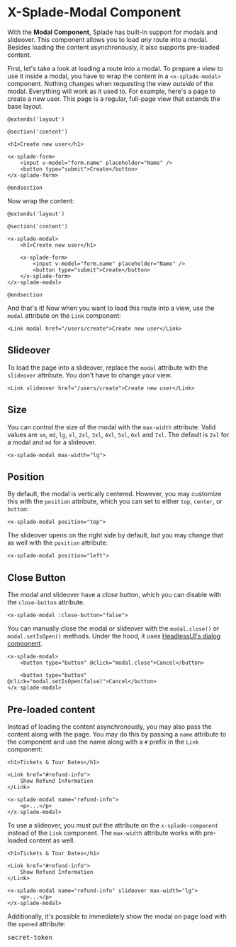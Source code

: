 # X-Splade-Modal Component

With the **Modal Component**, Splade has built-in support for modals and slideover. This component allows you to load *any* route into a modal. Besides loading the content asynchronously, it also supports pre-loaded content.

First, let's take a look at loading a route into a modal. To prepare a view to use it inside a modal, you have to wrap the content in a `<x-splade-modal>` component. Nothing changes when requesting the view *outside* of the modal. Everything will work as it used to. For example, here's a page to create a new user. This page is a regular, full-page view that extends the base layout.

```blade
@extends('layout')

@section('content')

<h1>Create new user</h1>

<x-splade-form>
    <input v-model="form.name" placeholder="Name" />
    <button type="submit">Create</button>
</x-splade-form>

@endsection
```

Now wrap the content:

```blade
@extends('layout')

@section('content')

<x-splade-modal>
    <h1>Create new user</h1>

    <x-splade-form>
        <input v-model="form.name" placeholder="Name" />
        <button type="submit">Create</button>
    </x-splade-form>
</x-splade-modal>

@endsection
```

And that's it! Now when you want to load this route into a view, use the `modal` attribute on the `Link` component:

```blade
<Link modal href="/users/create">Create new user</Link>
```

## Slideover

To load the page into a slideover, replace the `modal` attribute with the `slideover` attribute. You don't have to change your view.

```blade
<Link slideover href="/users/create">Create new user</Link>
```

## Size

You can control the size of the modal with the `max-width` attribute. Valid values are `sm`, `md`, `lg`, `xl`, `2xl`, `3xl`, `4xl`, `5xl`, `6xl` and `7xl`. The default is `2xl` for a modal and `md` for a slideover.

```blade
<x-splade-modal max-width="lg">
```

## Position

By default, the modal is vertically centered. However, you may customize this with the `position` attribute, which you can set to either `top`, `center`, or `bottom`:

```blade
<x-splade-modal position="top">
```

The slideover opens on the right side by default, but you may change that as well with the `position` attribute:

```blade
<x-splade-modal position="left">
```

## Close Button

The modal and slideover have a *close button*, which you can disable with the `close-button` attribute.

```blade
<x-splade-modal :close-button="false">
```

You can manually close the modal or slideover with the `modal.close()` or `modal.setIsOpen()` methods. Under the hood, it uses [HeadlessUI's dialog component](https://headlessui.com/vue/dialog#showing-and-hiding-your-dialog).


```blade
<x-splade-modal>
    <button type="button" @click="modal.close">Cancel</button>

    <button type="button" @click="modal.setIsOpen(false)">Cancel</button>
</x-splade-modal>
```

## Pre-loaded content

Instead of loading the content asynchronously, you may also pass the content along with the page. You may do this by passing a `name` attribute to the component and use the name along with a `#` prefix in the `Link` component:

```blade
<h1>Tickets & Tour Dates</h1>

<Link href="#refund-info">
    Show Refund Information
</Link>

<x-splade-modal name="refund-info">
    <p>...</p>
</x-splade-modal>
```

To use a slideover, you must put the attribute on the `x-splade-component` instead of the `Link` component. The `max-width` attribute works with pre-loaded content as well.

```blade
<h1>Tickets & Tour Dates</h1>

<Link href="#refund-info">
    Show Refund Information
</Link>

<x-splade-modal name="refund-info" slideover max-width="lg">
    <p>...</p>
</x-splade-modal>
```

Additionally, it's possible to immediately show the modal on page load with the `opened` attribute:

<x-splade-modal opened>
    <pre>secret-token</pre>
</x-splade-modal>